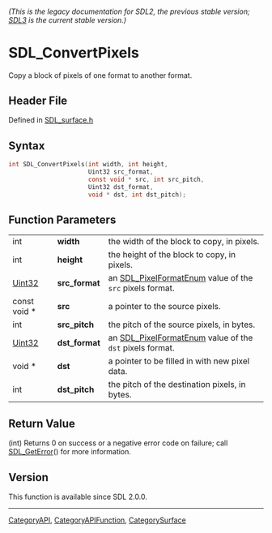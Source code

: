 ###### (This is the legacy documentation for SDL2, the previous stable version; [SDL3](https://wiki.libsdl.org/SDL3/) is the current stable version.)
# SDL_ConvertPixels

Copy a block of pixels of one format to another format.

## Header File

Defined in [SDL_surface.h](https://github.com/libsdl-org/SDL/blob/SDL2/include/SDL_surface.h)

## Syntax

```c
int SDL_ConvertPixels(int width, int height,
                      Uint32 src_format,
                      const void * src, int src_pitch,
                      Uint32 dst_format,
                      void * dst, int dst_pitch);
```

## Function Parameters

|                  |                |                                                                                 |
| ---------------- | -------------- | ------------------------------------------------------------------------------- |
| int              | **width**      | the width of the block to copy, in pixels.                                      |
| int              | **height**     | the height of the block to copy, in pixels.                                     |
| [Uint32](Uint32) | **src_format** | an [SDL_PixelFormatEnum](SDL_PixelFormatEnum) value of the `src` pixels format. |
| const void *     | **src**        | a pointer to the source pixels.                                                 |
| int              | **src_pitch**  | the pitch of the source pixels, in bytes.                                       |
| [Uint32](Uint32) | **dst_format** | an [SDL_PixelFormatEnum](SDL_PixelFormatEnum) value of the `dst` pixels format. |
| void *           | **dst**        | a pointer to be filled in with new pixel data.                                  |
| int              | **dst_pitch**  | the pitch of the destination pixels, in bytes.                                  |

## Return Value

(int) Returns 0 on success or a negative error code on failure; call
[SDL_GetError](SDL_GetError)() for more information.

## Version

This function is available since SDL 2.0.0.

----
[CategoryAPI](CategoryAPI), [CategoryAPIFunction](CategoryAPIFunction), [CategorySurface](CategorySurface)


